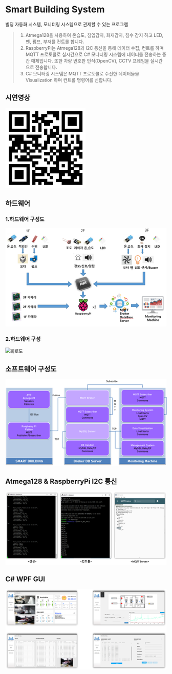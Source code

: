 # Smart Building System

빌딩 자동화 시스템, 모니터링 시스템으로 관제할 수 있는 프로그램
> 1. Atmega128을 사용하여 온습도, 침입감지, 화재감지, 침수 감지 하고 LED, 팬, 펌프, 부저를 컨트롤 합니다.
> 2. RaspberryPi는 Atmega128과 I2C 통신을 통해 데이터 수집, 컨트롤 하며 MQTT 프로토콜로 실시간으로 C# 모니터링 시스템에 데이터를 전송하는 중간 매체입니다.
>    또한 차량 번호판 인식(OpenCV), CCTV 프레임을 실시간으로 전송합니다.
> 3. C# 모니터링 시스템은 MQTT 프로토콜로 수신한 데이터들을 Visualization 하며 컨트롤 명령어를 신합니다.

## 시연영상
![모형 앞](/readmeFile/SmartBuilding_QRCode.png)

## 하드웨어
### 1.하드웨어 구성도
![모형 앞](/readmeFile/SmartBuilding_Hardware.PNG)
### 2.하드웨어 구성
![회로도](/readmeFile/SmartBuilding_Hardware2.PNG)

## 소프트웨어 구성도
![Software](/readmeFile/SmartBuilding_Software.png)

## Atmega128 & RaspberryPi I2C 통신
![MQTT Server](/readmeFile/SmartBuilding_I2C.PNG)

## C# WPF GUI

![센싱](/readmeFile/SmartBuilding_Wpf.PNG) 










